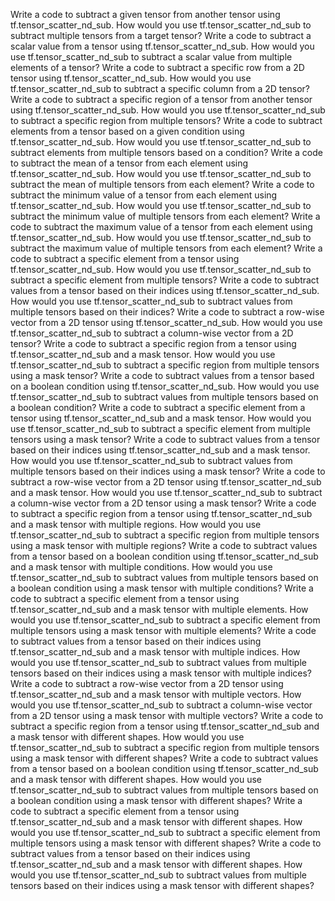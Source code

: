 Write a code to subtract a given tensor from another tensor using tf.tensor_scatter_nd_sub.
How would you use tf.tensor_scatter_nd_sub to subtract multiple tensors from a target tensor?
Write a code to subtract a scalar value from a tensor using tf.tensor_scatter_nd_sub.
How would you use tf.tensor_scatter_nd_sub to subtract a scalar value from multiple elements of a tensor?
Write a code to subtract a specific row from a 2D tensor using tf.tensor_scatter_nd_sub.
How would you use tf.tensor_scatter_nd_sub to subtract a specific column from a 2D tensor?
Write a code to subtract a specific region of a tensor from another tensor using tf.tensor_scatter_nd_sub.
How would you use tf.tensor_scatter_nd_sub to subtract a specific region from multiple tensors?
Write a code to subtract elements from a tensor based on a given condition using tf.tensor_scatter_nd_sub.
How would you use tf.tensor_scatter_nd_sub to subtract elements from multiple tensors based on a condition?
Write a code to subtract the mean of a tensor from each element using tf.tensor_scatter_nd_sub.
How would you use tf.tensor_scatter_nd_sub to subtract the mean of multiple tensors from each element?
Write a code to subtract the minimum value of a tensor from each element using tf.tensor_scatter_nd_sub.
How would you use tf.tensor_scatter_nd_sub to subtract the minimum value of multiple tensors from each element?
Write a code to subtract the maximum value of a tensor from each element using tf.tensor_scatter_nd_sub.
How would you use tf.tensor_scatter_nd_sub to subtract the maximum value of multiple tensors from each element?
Write a code to subtract a specific element from a tensor using tf.tensor_scatter_nd_sub.
How would you use tf.tensor_scatter_nd_sub to subtract a specific element from multiple tensors?
Write a code to subtract values from a tensor based on their indices using tf.tensor_scatter_nd_sub.
How would you use tf.tensor_scatter_nd_sub to subtract values from multiple tensors based on their indices?
Write a code to subtract a row-wise vector from a 2D tensor using tf.tensor_scatter_nd_sub.
How would you use tf.tensor_scatter_nd_sub to subtract a column-wise vector from a 2D tensor?
Write a code to subtract a specific region from a tensor using tf.tensor_scatter_nd_sub and a mask tensor.
How would you use tf.tensor_scatter_nd_sub to subtract a specific region from multiple tensors using a mask tensor?
Write a code to subtract values from a tensor based on a boolean condition using tf.tensor_scatter_nd_sub.
How would you use tf.tensor_scatter_nd_sub to subtract values from multiple tensors based on a boolean condition?
Write a code to subtract a specific element from a tensor using tf.tensor_scatter_nd_sub and a mask tensor.
How would you use tf.tensor_scatter_nd_sub to subtract a specific element from multiple tensors using a mask tensor?
Write a code to subtract values from a tensor based on their indices using tf.tensor_scatter_nd_sub and a mask tensor.
How would you use tf.tensor_scatter_nd_sub to subtract values from multiple tensors based on their indices using a mask tensor?
Write a code to subtract a row-wise vector from a 2D tensor using tf.tensor_scatter_nd_sub and a mask tensor.
How would you use tf.tensor_scatter_nd_sub to subtract a column-wise vector from a 2D tensor using a mask tensor?
Write a code to subtract a specific region from a tensor using tf.tensor_scatter_nd_sub and a mask tensor with multiple regions.
How would you use tf.tensor_scatter_nd_sub to subtract a specific region from multiple tensors using a mask tensor with multiple regions?
Write a code to subtract values from a tensor based on a boolean condition using tf.tensor_scatter_nd_sub and a mask tensor with multiple conditions.
How would you use tf.tensor_scatter_nd_sub to subtract values from multiple tensors based on a boolean condition using a mask tensor with multiple conditions?
Write a code to subtract a specific element from a tensor using tf.tensor_scatter_nd_sub and a mask tensor with multiple elements.
How would you use tf.tensor_scatter_nd_sub to subtract a specific element from multiple tensors using a mask tensor with multiple elements?
Write a code to subtract values from a tensor based on their indices using tf.tensor_scatter_nd_sub and a mask tensor with multiple indices.
How would you use tf.tensor_scatter_nd_sub to subtract values from multiple tensors based on their indices using a mask tensor with multiple indices?
Write a code to subtract a row-wise vector from a 2D tensor using tf.tensor_scatter_nd_sub and a mask tensor with multiple vectors.
How would you use tf.tensor_scatter_nd_sub to subtract a column-wise vector from a 2D tensor using a mask tensor with multiple vectors?
Write a code to subtract a specific region from a tensor using tf.tensor_scatter_nd_sub and a mask tensor with different shapes.
How would you use tf.tensor_scatter_nd_sub to subtract a specific region from multiple tensors using a mask tensor with different shapes?
Write a code to subtract values from a tensor based on a boolean condition using tf.tensor_scatter_nd_sub and a mask tensor with different shapes.
How would you use tf.tensor_scatter_nd_sub to subtract values from multiple tensors based on a boolean condition using a mask tensor with different shapes?
Write a code to subtract a specific element from a tensor using tf.tensor_scatter_nd_sub and a mask tensor with different shapes.
How would you use tf.tensor_scatter_nd_sub to subtract a specific element from multiple tensors using a mask tensor with different shapes?
Write a code to subtract values from a tensor based on their indices using tf.tensor_scatter_nd_sub and a mask tensor with different shapes.
How would you use tf.tensor_scatter_nd_sub to subtract values from multiple tensors based on their indices using a mask tensor with different shapes?